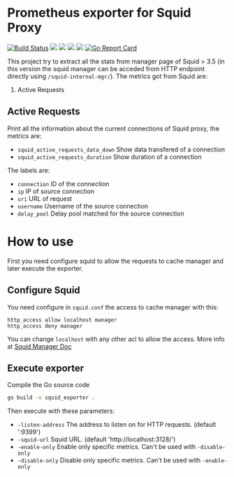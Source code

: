 # Prometheus exporter for Squid Proxy
[![Build Status](https://travis-ci.com/lfdominguez/squid_prometheus_exporter.svg?branch=master)](https://travis-ci.com/lfdominguez/squid_prometheus_exporter)
[![](https://img.shields.io/github/release/lfdominguez/squid_prometheus_exporter.svg)](https://github.com/lfdominguez/squid_prometheus_exporter/releases)
![](https://img.shields.io/github/license/lfdominguez/squid_prometheus_exporter.svg)
![](https://img.shields.io/github/downloads/lfdominguez/squid_prometheus_exporter/total.svg)
![](https://img.shields.io/github/release-date/lfdominguez/squid_prometheus_exporter.svg)
[![Go Report Card](https://goreportcard.com/badge/github.com/lfdominguez/squid_prometheus_exporter)](https://goreportcard.com/report/github.com/lfdominguez/squid_prometheus_exporter)

This project try to extract all the stats from manager page of Squid > 3.5 (in this version the squid manager can be acceded from HTTP endpoint directly using `/squid-internal-mgr/`). The metrics got from Squid are:

 1. Active Requests

## Active Requests
Print all the information about the current connections of Squid proxy, the metrics are:
 * `squid_active_requests_data_down` Show data transfered of a connection
 * `squid_active_requests_duration` Show duration of a connection

The labels are:
 * `connection` ID of the connection
 * `ip` IP of source connection
 * `uri` URL of request
 * `username` Username of the source connection
 * `delay_pool` Delay pool matched for the source connection

# How to use

First you need configure squid to allow the requests to cache manager and later execute the exporter.

## Configure Squid

You need configure in `squid.conf` the access to cache manager with this:
```
http_access allow localhost manager
http_access deny manager
```
You can change `localhost` with any other acl to allow the access. More info at [Squid Manager Doc](https://wiki.squid-cache.org/Features/CacheManager)

## Execute exporter

Compile the Go source code

```bash
go build -o squid_exporter .
```

Then execute with these parameters:
 * `-listen-address` The address to listen on for HTTP requests. (default ':9399')
 * `-squid-url` Squid URL. (default 'http://localhost:3128/')
 * `-enable-only` Enable only specific metrics. Can't be used with `-disable-only`
 * `-disable-only` Disable only specific metrics. Can't be used with `-enable-only`